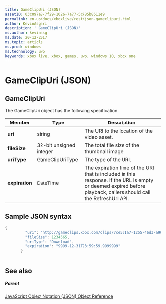 ```yaml
---
title: GameClipUri (JSON)
assetID: 03c097e8-7f29-1026-7a77-5c785b8511e9
permalink: en-us/docs/xboxlive/rest/json-gameclipuri.html
author: KevinAsgari
description: ' GameClipUri (JSON)'
ms.author: kevinasg
ms.date: 20-12-2017
ms.topic: article
ms.prod: windows
ms.technology: uwp
keywords: xbox live, xbox, games, uwp, windows 10, xbox one
---
```



# GameClipUri (JSON)
 
<a id="ID4EO"></a>

 
## GameClipUri
 
The GameClipUri object has the following specification.
 
| Member| Type| Description| 
| --- | --- | --- | 
| <b>uri</b>| string| The URI to the location of the video asset.| 
| <b>fileSize</b>| 32-bit unsigned integer| The total file size of the thumbnail image.| 
| <b>uriType</b>| GameClipUriType| The type of the URI.| 
| <b>expiration</b>| DateTime| The expiration time of the URI that is included in this response. If the URL is empty or deemed expired before playback, callers should call the RefreshUrl API.| 
  
<a id="ID4EMC"></a>

 
## Sample JSON syntax
 

```cpp
{
         "uri": "http://gameclips.xbox.com/clips/7ce5c1a7-1255-46d3-a90e-34a0e2dfab06/clip.mp4",
         "fileSize": 1234565,
         "uriType": "Download",
         "expiration": "9999-12-31T23:59:59.9999999"
       }
    
```

  
<a id="ID4EVC"></a>

 
## See also
 
<a id="ID4EXC"></a>

 
##### Parent 

[JavaScript Object Notation (JSON) Object Reference](atoc-xboxlivews-reference-json.md)

   